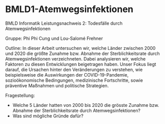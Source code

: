 # BMLD1-Atemwegsinfektionen
BMLD Informatik Leistungsnachweis 2: Todesfälle durch Atemwegsinfektionen 

Gruppe:
Phi Phi Cung und Lou-Salomé Frehner

Outline:
In dieser Arbeit untersuchen wir, welche Länder zwischen 2000 und 2020 die größte Zunahme bzw. Abnahme der Sterblichkeitsrate durch Atemwegsinfektionen verzeichneten. Dabei analysieren wir, welche Faktoren zu diesen Entwicklungen beigetragen haben. Unser Fokus liegt darauf, die Ursachen hinter den Veränderungen zu verstehen, wie beispielsweise die Auswirkungen der COVID-19-Pandemie, sozioökonomische Bedingungen, medizinische Fortschritte, sowie präventive Maßnahmen und politische Strategien.

Fragestellung:
- Welche 5 Länder hatten von 2000 bis 2020 die grösste Zunahme bzw. Abnahme der Sterblichkeitsrate durch Atemwegsinfektionen?
- Was sind mögliche Gründe dafür?


